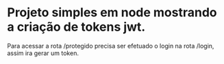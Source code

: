 # Projeto simples em node mostrando a criação de tokens jwt.

Para acessar a rota /protegido precisa ser efetuado o login na rota /login, assim ira gerar um token.
